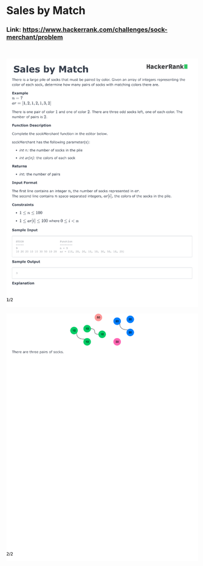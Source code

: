
# Sales by Match

### Link: https://www.hackerrank.com/challenges/sock-merchant/problem

&nbsp;

![](Sales-by-Match-1.png)

![](Sales-by-Match-2.png)